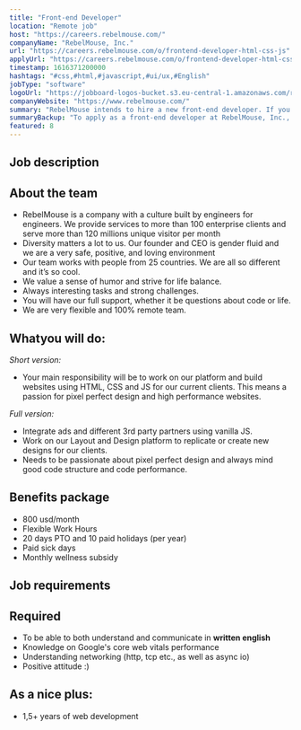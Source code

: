 ```yaml
---
title: "Front-end Developer"
location: "Remote job"
host: "https://careers.rebelmouse.com/"
companyName: "RebelMouse, Inc."
url: "https://careers.rebelmouse.com/o/frontend-developer-html-css-js"
applyUrl: "https://careers.rebelmouse.com/o/frontend-developer-html-css-js/c/new"
timestamp: 1616371200000
hashtags: "#css,#html,#javascript,#ui/ux,#English"
jobType: "software"
logoUrl: "https://jobboard-logos-bucket.s3.eu-central-1.amazonaws.com/rebelmouse-inc-"
companyWebsite: "https://www.rebelmouse.com/"
summary: "RebelMouse intends to hire a new front-end developer. If you have 1,5+ years of web development, consider applying."
summaryBackup: "To apply as a front-end developer at RebelMouse, Inc., you preferably need to have some knowledge of: #ui/ux, #css, #html."
featured: 8
---
```


## Job description

## About the team

*   RebelMouse is a company with a culture built by engineers for engineers. We provide services to more than 100 enterprise clients and serve more than 120 millions unique visitor per month
*   Diversity matters a lot to us. Our founder and CEO is gender fluid and we are a very safe, positive, and loving environment
*   Our team works with people from 25 countries. We are all so different and it’s so cool.
*   We value a sense of humor and strive for life balance.
*   Always interesting tasks and strong challenges.
*   You will have our full support, whether it be questions about code or life.
*   We are very flexible and 100% remote team.

## Whatyou will do:

_Short version:_

*   Your main responsibility will be to work on our platform and build websites using HTML, CSS and JS for our current clients. This means a passion for pixel perfect design and high performance websites.

_Full version:_

*   Integrate ads and different 3rd party partners using vanilla JS.
*   Work on our Layout and Design platform to replicate or create new designs for our clients.
*   Needs to be passionate about pixel perfect design and always mind good code structure and code performance.

## Benefits package

*   800 usd/month
*   Flexible Work Hours
*   20 days PTO and 10 paid holidays (per year)
*   Paid sick days
*   Monthly wellness subsidy

## Job requirements

## Required

*   To be able to both understand and communicate in **written english**
*   Knowledge on Google's core web vitals performance
*   Understanding networking (http, tcp etc., as well as async io)
*   Positive attitude :)

## As a nice plus:

*   1,5+ years of web development
